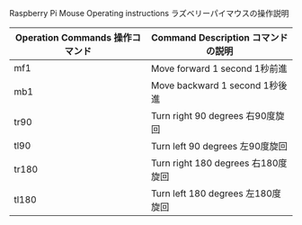Raspberry Pi Mouse Operating instructions
ラズベリーパイマウスの操作説明

| Operation Commands 操作コマンド | Command Description コマンドの説明 |
----|----
| mf1 | Move forward 1 second 1秒前進 |
| mb1 | Move backward 1 second 1秒後進 |
| tr90 | Turn right 90 degrees 右90度旋回 |
| tl90 | Turn left 90 degrees 左90度旋回 |
| tr180 | Turn right 180 degrees 右180度旋回 |
| tl180 | Turn left 180 degrees 左180度旋回 |

